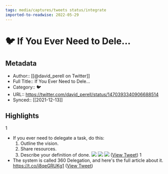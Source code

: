```yaml
---
tags: media/captures/tweets status/integrate
imported-to-readwise: 2022-05-29
---
```

# 🐦 If You Ever Need to Dele...

## Metadata
- Author:: [[@david_perell on Twitter]]
- Full Title:: If You Ever Need to Dele...
- Category:: 🐦
- URL:: https://twitter.com/david_perell/status/1470393340906688514
- Synced:: [[2021-12-13]]

## Highlights
1
- If you ever need to delegate a task, do this:
  1) Outline the vision.
  2) Share resources.
  3) Describe your definition of done. 
  ![](https://pbs.twimg.com/media/FGfi2m3X0AcKx2P.jpg) 
  ![](https://pbs.twimg.com/media/FGfixzuXEAEJv1M.jpg) 
  ![](https://pbs.twimg.com/media/FGfiyT1WQAYLw2N.jpg) ([View Tweet](https://twitter.com/david_perell/status/1470393340906688514))
1
- The system is called 360 Delegation, and here's the full article about it. 
  https://t.co/i8qeGRUKg1 ([View Tweet](https://twitter.com/david_perell/status/1470393453662158856))
